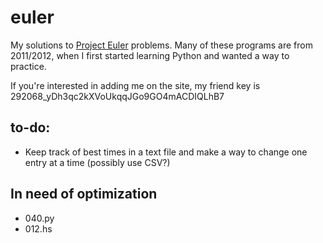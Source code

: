 # euler
My solutions to [Project Euler](https://projecteuler.net/) problems. Many of these programs are from 2011/2012, when I first started learning Python and wanted a way to practice.

If you're interested in adding me on the site, my friend key is 292068_yDh3qc2kXVoUkqqJGo9GO4mACDIQLhB7

## to-do:
* Keep track of best times in a text file and make a way to change one entry at a time (possibly use CSV?)

## In need of optimization
* 040.py
* 012.hs
